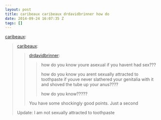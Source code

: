 ```yaml
---
layout: post
title: caribeaux caribeaux drdavidbrinner how do
date: 2014-09-24 16:07:35 Z
tags: []
---
```

[caribeaux](http://caribeaux.tumblr.com/post/68361253267/caribeaux-drdavidbrinner-how-do-you-know):

> [caribeaux](http://caribeaux.tumblr.com/post/68361232334/drdavidbrinner-how-do-you-know-youre-asexual-if):
> 
> > [drdavidbrinner](http://drdavidbrinner.tumblr.com/post/64922391952/how-do-you-know-youre-asexual-if-you-havent-had):
> > 
> > > how do you know youre asexual if you havent had sex???
> > > 
> > > how do you know you arent sexually attracted to toothpaste if youve never slathered your genitalia with it and shoved the tube up your anus????
> > > 
> > > how do you know?????
> > 
> > You have some shockingly good points. Just a second
> 
> Update: I am not sexually attracted to toothpaste
